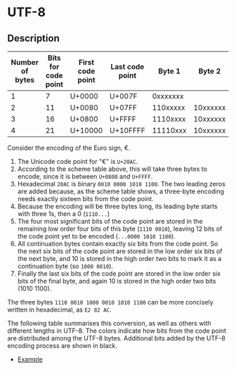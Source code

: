 # UTF-8

## Description

| Number of bytes | Bits for code point | First code point | Last code point | Byte 1   | Byte 2   | Byte 3   | Byte 4   |
| --------------- | ------------------- | ---------------- | --------------- | -------- | -------- | -------- | -------- |
| 1               | 7                   | U+0000           | U+007F          | 0xxxxxxx |
| 2               | 11                  | U+0080           | U+07FF          | 110xxxxx | 10xxxxxx |
| 3               | 16                  | U+0800           | U+FFFF          | 1110xxxx | 10xxxxxx | 10xxxxxx |
| 4               | 21                  | U+10000          | U+10FFFF        | 11110xxx | 10xxxxxx | 10xxxxxx | 10xxxxxx |

Consider the encoding of the Euro sign, €.

1. The Unicode code point for "€" is `U+20AC`.
2. According to the scheme table above, this will take three bytes to encode, since it is between `U+0800` and `U+FFFF`.
3. Hexadecimal `20AC` is binary `0010 0000 1010 1100`. The two leading zeros are added because, as the scheme table shows, a three-byte encoding needs exactly sixteen bits from the code point.
4. Because the encoding will be three bytes long, its leading byte starts with three 1s, then a 0 (`1110...`)
5. The four most significant bits of the code point are stored in the remaining low order four bits of this byte (`1110 0010`), leaving 12 bits of the code point yet to be encoded (`...0000 1010 1100`).
6. All continuation bytes contain exactly six bits from the code point. So the next six bits of the code point are stored in the low order six bits of the next byte, and 10 is stored in the high order two bits to mark it as a continuation byte (so `1000 0010`).
7. Finally the last six bits of the code point are stored in the low order six bits of the final byte, and again 10 is stored in the high order two bits (1010 1100).

The three bytes `1110 0010 1000 0010 1010 1100` can be more concisely written in hexadecimal, as `E2 82 AC`.

The following table summarises this conversion, as well as others with different lengths in UTF-8. The colors indicate how bits from the code point are distributed among the UTF-8 bytes. Additional bits added by the UTF-8 encoding process are shown in black.

- [Example](index.html)
